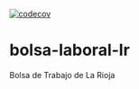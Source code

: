 [![codecov](https://codecov.io/gh/Yaerobi/bolsa-laboral-lr/branch/main/graph/badge.svg?token=XHDLECG321)](https://codecov.io/gh/Yaerobi/bolsa-laboral-lr)


# bolsa-laboral-lr
Bolsa de Trabajo de La Rioja
